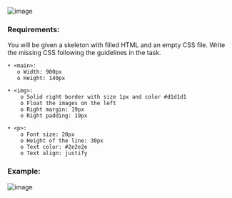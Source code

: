![image](https://github.com/nsinorov/SoftUniMainPath/assets/45227327/480e0331-924b-45e6-b5fa-4b1a30cda4d2)

### Requirements:

You will be given a skeleton with filled HTML and an empty CSS file. Write the missing CSS following the guidelines in the task.

    • <main>:
       o Width: 900px
       o Height: 140px
       
    • <img>:
        o Solid right border with size 1px and color #d1d1d1
        o Float the images on the left
        o Right margin: 19px
        o Right padding: 19px
        
    • <p>:
        o Font size: 20px
        o Height of the line: 30px
        o Text color: #2e2e2e
        o Text align: justify
        
### Example:

![image](https://github.com/nsinorov/SoftUniMainPath/assets/45227327/50c72ca9-a228-41f2-8796-6e643bc58393)
